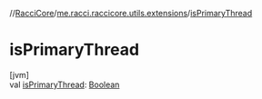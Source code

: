//[RacciCore](../../index.md)/[me.racci.raccicore.utils.extensions](index.md)/[isPrimaryThread](is-primary-thread.md)

# isPrimaryThread

[jvm]\
val [isPrimaryThread](is-primary-thread.md): [Boolean](https://kotlinlang.org/api/latest/jvm/stdlib/kotlin/-boolean/index.html)

